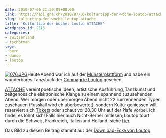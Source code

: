 ```yaml
---
date: 2010-07-06 21:30:09+00:00
link: https://habi.gna.ch/2010/07/06/kulturtipp-der-woche-loutop-attache/
slug: kulturtipp-der-woche-loutop-attache
title: 'Kulturtipp der Woche: Loutop ATTACHE'
wordpress_id: 2143
categories:
- switzerland
- tschörman
tags:
- bern
- dance
- loutop
---
```


[![076.JPG](https://habi.gna.ch/wp-content/uploads/2010/07/076-tm.jpg)](https://habi.gna.ch/wp-content/uploads/2010/07/076.jpg)Heute Abend war ich auf der [Munsterplattform](http://foursquare.com/venue/4122427) und habe ein wunderbares Tanzstuck der [Compagnie Loutop](http://loutop.com/) gesehen.




[ATTACHE](http://loutop.com/node/26) vereint poetische Ideen, artistische Ausfuhrung, Tanzkunst und zeitgenossiche elektronische Klange zu einem spannend zuzusehenden Abend. Wer morgen oder ubermorgen Abend nicht 22 rumrennenden Typen zuschauen (Fussball wird eh uberbewertet), sondern Kultur geniessen will, reserviert sich [Tickets](http://loutop.com/tournee) oder schaut vor 20.30 Uhr auf der Plafe vorbei. Ich finde, es lohnt sich! Falls hier auch Nicht-Berner mitlesen; Loutop tourt durch die Schweiz, Frankreich, Italien und Holland, siehe [hier](http://loutop.com/tournee).




Das Bild zu diesem Beitrag stammt aus der [Download-Ecke von Loutop](http://loutop.com/downloads).



